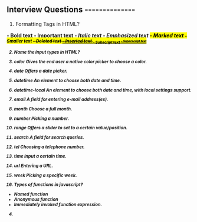 ## Interview Questions --------------

1. Formatting Tags in HTML?

<b> - Bold text
<strong> - Important text
<i> - Italic text
<em> - Emphasized text
<mark> - Marked text
<small> - Smaller text
<del> - Deleted text
<ins> - Inserted text
<sub> - Subscript text
<sup> - Superscript text

2. Name the input types in HTML?

01.	color	        Gives the end user a native color picker to choose a color.
02.	date	        Offers a date picker.
03.	datetime	    An element to choose both date and time.
04.	datetime-local	An element to choose both date and time, with local settings support.
05.	email	        A field for entering e-mail address(es).
06.	month	        Choose a full month.
07.	number      	Picking a number.
08.	range	        Offers a slider to set to a certain value/position.
09.	search	        A field for search queries.
10.	tel	            Choosing a telephone number.
11.	time	        Input a certain time.
12.	url	            Entering a URL.
13.	week	        Picking a specific week.

3. Types of functions in javascript?

- Named function
- Anonymous function
- Immediately invoked function expression.

4. 